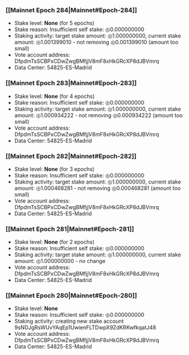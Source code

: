 ### [[Mainnet Epoch 284|Mainnet#Epoch-284]]
* Stake level: **None** (for 5 epochs)
* Stake reason: Insufficient self stake: ◎0.000000000
* Staking activity: target stake amount: ◎1.000000000, current stake amount: ◎1.001399010 - not removing ◎0.001399010 (amount too small)
* Vote account address: DfpdmTsSCBPxCDwZwgBMfjjV8mF8xHkGRcXP8dJBVmrq
* Data Center: 54825-ES-Madrid
### [[Mainnet Epoch 283|Mainnet#Epoch-283]]
* Stake level: **None** (for 4 epochs)
* Stake reason: Insufficient self stake: ◎0.000000000
* Staking activity: target stake amount: ◎1.000000000, current stake amount: ◎1.000934222 - not removing ◎0.000934222 (amount too small)
* Vote account address: DfpdmTsSCBPxCDwZwgBMfjjV8mF8xHkGRcXP8dJBVmrq
* Data Center: 54825-ES-Madrid
### [[Mainnet Epoch 282|Mainnet#Epoch-282]]
* Stake level: **None** (for 3 epochs)
* Stake reason: Insufficient self stake: ◎0.000000000
* Staking activity: target stake amount: ◎1.000000000, current stake amount: ◎1.000468281 - not removing ◎0.000468281 (amount too small)
* Vote account address: DfpdmTsSCBPxCDwZwgBMfjjV8mF8xHkGRcXP8dJBVmrq
* Data Center: 54825-ES-Madrid
### [[Mainnet Epoch 281|Mainnet#Epoch-281]]
* Stake level: **None** (for 2 epochs)
* Stake reason: Insufficient self stake: ◎0.000000000
* Staking activity: target stake amount: ◎1.000000000, current stake amount: ◎1.000000000 - no change
* Vote account address: DfpdmTsSCBPxCDwZwgBMfjjV8mF8xHkGRcXP8dJBVmrq
* Data Center: 54825-ES-Madrid
### [[Mainnet Epoch 280|Mainnet#Epoch-280]]
* Stake level: **None**
* Stake reason: Insufficient self stake: ◎0.000000000
* Staking activity: creating new stake account 9sNDJgRsWUvYAqEp1UwienFLTDwpX9ZdKRKwfkqatJ48
* Vote account address: DfpdmTsSCBPxCDwZwgBMfjjV8mF8xHkGRcXP8dJBVmrq
* Data Center: 54825-ES-Madrid